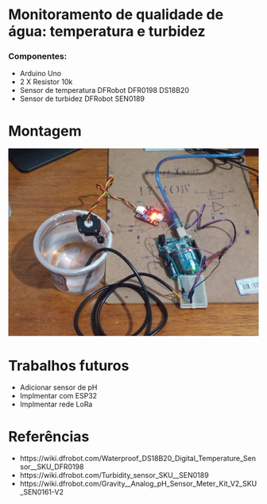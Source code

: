 # Monitoramento de qualidade de água: temperatura e turbidez

<h3>Componentes:</h3>
<ul>
  <li>Arduino Uno</li>
  <li>2 X Resistor 10k</li>
  <li>Sensor de temperatura DFRobot DFR0198 DS18B20</li>
  <li>Sensor de turbidez DFRobot SEN0189</li>
</ul>

# Montagem

<p align="center">
    <img src="https://github.com/FelipeCamargoXavier/water-quality/blob/main/images/montagem.jpeg?raw=true" />
</p>

# Trabalhos futuros

<ul>
  <li>Adicionar sensor de pH</li>
  <li>Implmentar com ESP32</li>
  <li>Implmentar rede LoRa</li>
</ul>

# Referências

<ul>
  <li>https://wiki.dfrobot.com/Waterproof_DS18B20_Digital_Temperature_Sensor__SKU_DFR0198</li>
  <li>https://wiki.dfrobot.com/Turbidity_sensor_SKU__SEN0189</li>
   <li>https://wiki.dfrobot.com/Gravity__Analog_pH_Sensor_Meter_Kit_V2_SKU_SEN0161-V2 </li>
</ul>

